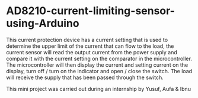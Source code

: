 # AD8210-current-limiting-sensor-using-Arduino
This current protection device has a current setting that is used to determine the upper limit of the current that can flow to the load, the current sensor will read the output current from the power supply and compare it with the current setting on the comparator in the microcontroller. The microcontroller will then display the current and setting current on the display, turn off / turn on the indicator and open / close the switch. The load will receive the supply that has been passed through the switch.

This mini project was carried out during an internship by Yusuf, Aufa & Ibnu
